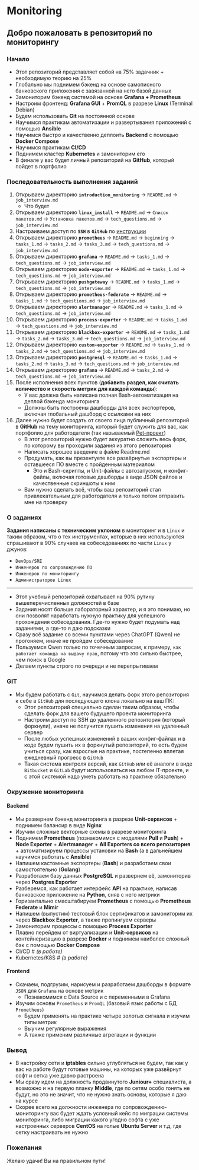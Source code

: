 # Monitoring

## Добро пожаловать в репозиторий по мониторингу

### Начало
- Этот репозиторий представляет собой на 75% задачник + необходимую теорию на 25%
- Глобально мы поднимем бэкенд на основе самописного банковского приложения с завязанной на него базой данных
- Замониторим бэкенд системой на основе **Grafana + Prometheus**
- Настроим фронтенд: **Grafana GUI** + **PromQL** в разрезе **Linux** (Terminal Debian)
- Будем использовать **Git** на постоянной основе
- Научимся практикам автоматизации и развертывания приложений с помощью **Ansible**
- Научимся быстро и качественно деплоить **Backend** с помощью **Docker Compose**
- Научимся практикам **CI/CD**
- Поднимем кластер **Kubernetes** и замониторим его
- В финале у вас будет личный репозиторий на **GitHub**, который пойдет в портфолио

### Последовательность выполнения заданий
  1. Открываем директорию **`introduction_monitoring`** → `README.md` → `job_interview.md`
      - Что будет
  2. Открываем директорию **`linux_install`** → `README.md` → `Список пакетов.md` → `Установка пакетов.md` → `tech_questions.md` → `job_interview.md`
  3. Настраиваем доступ по **`SSH`** в **`GitHub`** по [инструкции](https://github.com/lamjob1993/linux-monitoring/blob/main/.files/%D0%93%D0%B5%D0%BD%D0%B5%D1%80%D0%B0%D1%86%D0%B8%D1%8F%20SSH%20%D0%B4%D0%BB%D1%8F%20GitHub.md)
  4. Открываем директорию **`prometheus`** → `README.md` → `beginning` → `tasks_1.md` → `tasks_2.md` → `tasks_3.md` → `tech_questions.md` → `job_interview.md`
  5. Открываем директорию **`grafana`** → `README.md` → `tasks_1.md` → `tech_questions.md` → `job_interview.md`
  6. Открываем директорию **`node-exporter`** → `README.md` → `tasks_1.md` → `tech_questions.md` → `job_interview.md`
  7. Открываем директорию **`pushgateway`** → `README.md` → `tasks_1.md` → `tech_questions.md` → `job_interview.md`
  8. Открываем директорию **`prometheus-federate`** → `README.md` → `tasks_1.md` → `tech_questions.md` → `job_interview.md`
  9. Открываем директорию **`alertmanager`** → `README.md` → `tasks_1.md` → `tech_questions.md` → `job_interview.md`
  10. Открываем директорию **`process-exporter`** → `README.md` → `tasks_1.md` → `tech_questions.md` → `job_interview.md`
  11. Открываем директорию **`blackbox-exporter`** → `README.md` → `tasks_1.md` → `tasks_2.md` → `tasks_3.md` → `tech_questions.md` → `job_interview.md`
  12. Открываем директорию **`custom-exporter`** → `README.md` → `tasks_1.md` → `tasks_2.md` → `tech_questions.md` → `job_interview.md`
  13. Открываем директорию **`postgresql`** → `README.md` → `tasks_1.md` → `tasks_2.md` → `tasks_3.md` → `tech_questions.md` → `job_interview.md`
  14. Открываем директорию **`grafana`** → `README.md` → `tasks_2.md` → `tech_questions.md` → `job_interview.md`
  15. После исполнения всех пунктов (**добавить раздел, как считать количество и скорость метрик для каждой команды**):
      - У вас должна быть написана полная Bash-автоматизация на деплой бэкенда мониторинга
      - Должны быть построены дашборды для всех экспортеров, включая глобальный дашборд с ссылками на них
  16. Далее нужно будет создать от своего лица публичный репозиторий в **GitHub** на тему мониторинга, который будет служить для вас, как портфолио для работодателя (так называемый [Pet-проект](https://practicum.yandex.ru/blog/chto-takoe-pet-proekty-idei-dlya-novichkov/ "С помощью пет-проектов можно улучшить навыки и найти работу. Рассказываем, как их создавать, чем вдохновляться, а также какие у таких проектов есть плюсы и минусы."))
      - В этот репозиторий нужно будет аккуратно сложить весь форк, по которому вы проходили задания из этого репозитория
      - Написать хорошее введение в файле Readme.md
      - Продумать, как вы презентуете все развёрнутые экспортеры и оставшееся ПО вместе с пройденным материалом
        - Это и Bash-скрипты, и Unit-файлы с автозапуском, и конфиг-файлы, включая готовые дашборды в виде JSON файлов и качественные скриншоты к ним
      - Вам нужно сделать всё, чтобы ваш репозиторий стал привлекательным для работодателя и только потом отправить мне на проверку

### О заданиях
**Задания написаны с техническим уклоном** в мониторинг и в `Linux` и таким образом, что о тех инструментах, которые в них используются спрашивают в 90% случаев на собеседованиях по части `Linux` у джунов:

- `DevOps/SRE`
- `Инженеров по сопровождению ПО`
- `Инженеров по мониторингу`
- `Администраторов Linux`
  
---

- Этот учебный репозиторий охватывает на 90% рутину вышеперечисленных должностей в базе
- Задания носят больше лабораторный характер, и я это понимаю, но они позволят наработать нужную практику для успешного прохождения собеседования. Где-то нужно будет подумать над заданиями, а где-то я даю подсказки
- Сразу всё задание со всеми пунктами через ChatGPT (Qwen) не прогоняем, иначе не пройдем собеседование
- Пользуемся Qwen только по точечным запросам, к примеру, `как работает команда на выдачу прав`, потому что это сильно быстрее, чем поиск в Google
- Делаем пункты строго по очереди и не перепрыгиваем

### GIT
- Мы будем работать с `Git`, научимся делать форк этого репозитория к себе в `GitHub` для последующего клона локально на ваш ПК:
  - Этот репозиторий специально сделан таким образом, чтобы сделать форк для вашего будущего проекта мониторинга
  - Настроим доступ по SSH до удаленного репозитория (который форкнули), иначе не получится пушить изменения на удаленный сервер
  - После любых успешных изменений в ваших конфиг-файлах и в коде будем пушить их в форкнутый репозиторий, то есть будем учиться сразу, как взрослые на практике, постепенно вплетая ежедневный прогресс в `GitHub`
  - Такая система контроля версий, как `GitHub` или её аналоги в виде `Bitbucket` и `GitLab` будут использоваться на любом IT-проекте, и с этой системой надо уметь работать на практике обязательно

### Окружение мониторинга

#### Backend

- Мы развернем бэкенд мониторинга в разрезе **Unit-сервисов** + поднимем балансир в виде **Nginx**
- Изучим сложные векторные схемы в разрезе мониторинга
- Поднимем **Prometheus** (познакомимся с моделями **Pull** и **Push**) + **Node Exporter** + **Alertmanager** + **All Exporters со всего репозитория** + автоматизируем процессы установки на **Bash** (а в дальнейшем научимся работать с **Ansible**)
- Напишем кастомные экспортеры (**Bash**) и разработаем свои самостоятельно (**Golang**)
- Разработаем базу данных **PostgreSQL** и развернем её, замониторив через **Postgres Exporter**
- Разберемся, как работает интерфейс **API** на практике, написав банковское приложение на **Python**, сняв с него метрики
- Горизантально смасштабируем **Prometheus** с помощью **Prometheus Federate** и **Mimir**
- Напишем (выпустим) тестовый блок сертификатов и замониторим их через **Blackbox Exporter**, а также пропингуем серверы
- Замониторим процессы с помощью **Process Exporter**
- Плавно перейдем от виртуализации и **Unit-сервисов** на контейнеризацию в разрезе **Docker** и поднимем наиболее сложный бэк с помощью **Docker Compose**
- CI/CD  # _(в работе)_
- Kubernetes/K8S  # _(в работе)_

#### Frontend

- Скачаем, подгрузим, нарисуем и разработаем дашборды в формате `JSON` для `Grafana` на основе метрик
  - Познакомимся с Data Source и с переменными в Grafana
- Изучим основы `Prometheus` и `PromQL` (базовый язык работы с БД `Prometheus`)
  - Будем применять на практике четыре золотых сигнала и изучим типы метрик
  - Выучим регулярные выражения
  - А также применим различные агрегации и функции

### Вывод

  - В настройку сети и **iptables** сильно углубляться не будем, так как у вас на работе будут готовые машины, на которых уже развёрнут софт и сетка уже давно растроена
  - Мы сразу идем на должность продвинутого **Juniour+** специалиста, а возможно и на первую планку **Middle**, где по сетям особо гонять не будут, но это не значит, что не нужно знать основы, которые я даю на курсе
  - Скорее всего на должности инженера по сопровождению-мониторингу вас будет ждать условный кейс по миграции системы мониторинга, либо миграции какого угодно софта с уже настроенных серверов **CentOS** на голые **Ubuntu Server** и т.д, где сетку настраивать не нужно 

### Пожелания

Желаю удачи! Вы на правильном пути!
